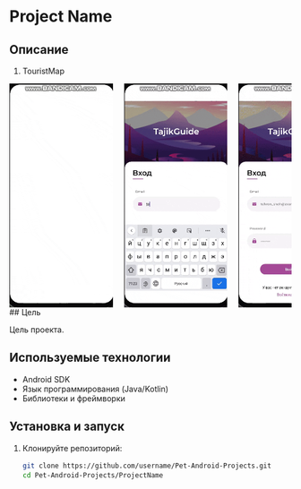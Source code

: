 # Project Name

## Описание

1. TouristMap
<div style="overflow-x: auto; display: flex; white-space: nowrap; width: 100%;"> <img src="./ReadMe/1.1.gif" alt="Demo 1" style="height: 400px; width: 200px; margin-right: 20px;" /> <img src="./ReadMe/1.2.gif" alt="Demo 2" style="height: 400px; width: 200px; margin-right: 20px;" /> <img src="./ReadMe/1.3.gif" alt="Demo 3" style="height: 400px; width: 200px; margin-right: 20px;" /> <img src="./ReadMe/1.4.gif" alt="Demo 4" style="height: 400px; width: 200px; margin-right: 20px;" /> <img src="./ReadMe/1.5.gif" alt="Demo 5" style="height: 400px; width: 200px; margin-right: 20px;" /> <img src="./ReadMe/1.6.gif" alt="Demo 6" style="height: 400px; width: 200px; margin-right: 20px;" /> <img src="./ReadMe/1.7.gif" alt="Demo 7" style="height: 400px; width: 200px; margin-right: 20px;" /> </div>
## Цель

Цель проекта.

## Используемые технологии

- Android SDK
- Язык программирования (Java/Kotlin)
- Библиотеки и фреймворки

## Установка и запуск

1. Клонируйте репозиторий:
   ```sh
   git clone https://github.com/username/Pet-Android-Projects.git
   cd Pet-Android-Projects/ProjectName
